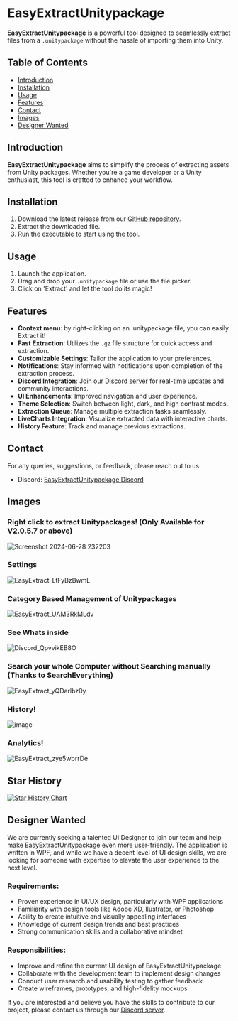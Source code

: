 # EasyExtractUnitypackage

**EasyExtractUnitypackage** is a powerful tool designed to seamlessly extract files from a `.unitypackage` without the hassle of importing them into Unity.

## Table of Contents
- [Introduction](#introduction)
- [Installation](#installation)
- [Usage](#usage)
- [Features](#features)
- [Contact](#contact)
- [Images](#images)
- [Designer Wanted](#designer-wanted)

## Introduction
**EasyExtractUnitypackage** aims to simplify the process of extracting assets from Unity packages. Whether you're a game developer or a Unity enthusiast, this tool is crafted to enhance your workflow.

## Installation
1. Download the latest release from our [GitHub repository](https://github.com/HakuSystems/EasyExtractUnitypackage/releases).
2. Extract the downloaded file.
3. Run the executable to start using the tool.

## Usage
1. Launch the application.
2. Drag and drop your `.unitypackage` file or use the file picker.
3. Click on 'Extract' and let the tool do its magic!

## Features
- **Context menu**: by right-clicking on an .unitypackage file, you can easily Extract it!
- **Fast Extraction**: Utilizes the `.gz` file structure for quick access and extraction.
- **Customizable Settings**: Tailor the application to your preferences.
- **Notifications**: Stay informed with notifications upon completion of the extraction process.
- **Discord Integration**: Join our [Discord server](https://discord.gg/Wn7XfhPCyD) for real-time updates and community interactions.
- **UI Enhancements**: Improved navigation and user experience.
- **Theme Selection**: Switch between light, dark, and high contrast modes.
- **Extraction Queue**: Manage multiple extraction tasks seamlessly.
- **LiveCharts Integration**: Visualize extracted data with interactive charts.
- **History Feature**: Track and manage previous extractions.

## Contact
For any queries, suggestions, or feedback, please reach out to us:
- Discord: [EasyExtractUnitypackage Discord](https://discord.gg/Wn7XfhPCyD)

## Images
### Right click to extract Unitypackages! (Only Available for V2.0.5.7 or above)
![Screenshot 2024-06-28 232203](https://github.com/HakuSystems/EasyExtractUnitypackage/assets/66133638/8f75d32a-1737-4b86-9f64-11390b60a618)
### Settings
![EasyExtract_LtFyBzBwmL](https://github.com/HakuSystems/EasyExtractUnitypackage/assets/66133638/dfa85198-0a1d-4e50-8104-084b66a58fa1)
### Category Based Management of Unitypackages
![EasyExtract_UAM3RkMLdv](https://github.com/HakuSystems/EasyExtractUnitypackage/assets/66133638/f1f6f77a-fd76-4552-883e-a1c91a6d6f57)
### See Whats inside
![Discord_QpvvikEB8O](https://github.com/HakuSystems/EasyExtractUnitypackage/assets/66133638/517cbcf7-81eb-4041-ba23-fe4dc8ccb284)
### Search your whole Computer without Searching manually (Thanks to SearchEverything)
![EasyExtract_yQDarlbz0y](https://github.com/HakuSystems/EasyExtractUnitypackage/assets/66133638/21e134d6-fd3a-4a40-9112-2a21b8d58b19)
### History!
![image](https://github.com/HakuSystems/EasyExtractUnitypackage/assets/66133638/e3247e91-a9c3-4514-ab1c-c5967f201327)
### Analytics!
![EasyExtract_zye5wbrrDe](https://github.com/HakuSystems/EasyExtractUnitypackage/assets/66133638/72e9f877-ff32-4177-95ce-9bfb764b81e5)


## Star History

<a href="https://star-history.com/#HakuSystems/EasyExtractUnitypackage&Date">
 <picture>
   <source media="(prefers-color-scheme: dark)" srcset="https://api.star-history.com/svg?repos=HakuSystems/EasyExtractUnitypackage&type=Date&theme=dark" />
   <source media="(prefers-color-scheme: light)" srcset="https://api.star-history.com/svg?repos=HakuSystems/EasyExtractUnitypackage&type=Date" />
   <img alt="Star History Chart" src="https://api.star-history.com/svg?repos=HakuSystems/EasyExtractUnitypackage&type=Date" />
 </picture>
</a>



## Designer Wanted

We are currently seeking a talented UI Designer to join our team and help make EasyExtractUnitypackage even more user-friendly. The application is written in WPF, and while we have a decent level of UI design skills, we are looking for someone with expertise to elevate the user experience to the next level.

### Requirements:
- Proven experience in UI/UX design, particularly with WPF applications
- Familiarity with design tools like Adobe XD, Ilustrator, or Photoshop
- Ability to create intuitive and visually appealing interfaces
- Knowledge of current design trends and best practices
- Strong communication skills and a collaborative mindset

### Responsibilities:
- Improve and refine the current UI design of EasyExtractUnitypackage
- Collaborate with the development team to implement design changes
- Conduct user research and usability testing to gather feedback
- Create wireframes, prototypes, and high-fidelity mockups

If you are interested and believe you have the skills to contribute to our project, please contact us through our [Discord server](https://discord.gg/Wn7XfhPCyD).

